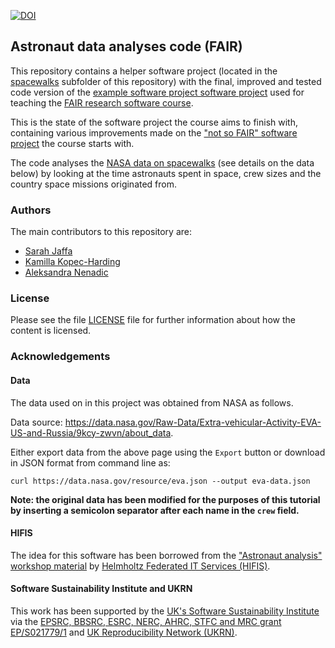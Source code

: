 [![DOI](https://zenodo.org/badge/776016405.svg)](https://zenodo.org/doi/10.5281/zenodo.12698942)

## Astronaut data analyses code (FAIR)

This repository contains a helper software project (located in 
the [spacewalks](./spacewalks) subfolder of this repository) with the final, improved and tested code version of the 
[example software project software project](https://github.com/carpentries-incubator/astronaut-data-analysis-not-so-fair) used for 
teaching the [FAIR research software course](https://github.com/carpentries-incubator/fair-research-software).

This is the state of the software project the course aims to finish with, 
containing various improvements made on the ["not so FAIR" software project](https://github.com/carpentries-incubator/astronaut-data-analysis-not-so-fair) 
the course starts with.

The code analyses the [NASA data on spacewalks](README.md#data) (see details on the data below) by looking at the time astronauts spent in space, crew sizes and the country space missions originated from.
### Authors

The main contributors to this repository are:

- [Sarah Jaffa](https://github.com/sjaffa)
- [Kamilla Kopec-Harding](https://github.com/kkh451)
- [Aleksandra Nenadic](https://github.com/anenadic)


### License

Please see the file [LICENSE](./LICENSE) file for further information about how the content is licensed.

### Acknowledgements

#### Data

The data used on in this project was obtained from NASA as follows.

Data source: https://data.nasa.gov/Raw-Data/Extra-vehicular-Activity-EVA-US-and-Russia/9kcy-zwvn/about_data.

Either export data from the above page using the `Export` button or download in JSON format from command line as: 

`curl https://data.nasa.gov/resource/eva.json --output eva-data.json`

**Note: the original data has been modified for the purposes of this tutorial by inserting a semicolon separator after each name in the `crew` field.**


#### HIFIS 
The idea for this software has been borrowed from the ["Astronaut analysis" workshop material](https://gitlab.com/hifis/hifis-workshops/make-your-code-ready-for-publication/astronaut-analysis) 
by [Helmholtz Federated IT Services (HIFIS)](https://gitlab.com/hifis).

#### Software Sustainability Institute and UKRN

This work has been supported by the [UK's Software Sustainability Institute](https://software.ac.uk) via the [EPSRC, BBSRC, ESRC, NERC, AHRC, STFC and MRC grant EP/S021779/1](https://gow.epsrc.ukri.org/NGBOViewGrant.aspx?GrantRef=EP/S021779/1)
and [UK Reproducibility Network (UKRN)](https://www.ukrn.org/).

